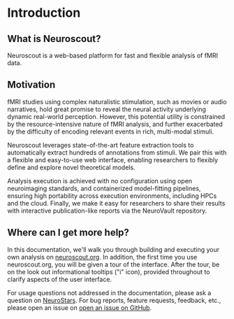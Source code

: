 # Introduction

## What is Neuroscout?

Neuroscout is a web-based platform for fast and flexible analysis of fMRI data.

## Motivation

fMRI studies using complex naturalistic stimulation, such as movies or audio narratives, hold great promise to reveal the neural activity underlying dynamic real-world perception. However, this potential utility is constrained by the resource-intensive nature of fMRI analysis, and further exacerbated by the difficulty of encoding relevant events in rich, multi-modal stimuli.

Neuroscout leverages state-of-the-art feature extraction tools to automatically extract hundreds of annotations from stimuli. We pair this with a flexible and easy-to-use web interface, enabling researchers to flexibly define and explore novel theoretical models.

Analysis execution is achieved with no configuration using open neuroimaging standards, and containerized model-fitting pipelines, ensuring high portability across execution environments, including HPCs and the cloud. Finally, we make it easy for researchers to share their results with interactive publication-like reports via the NeuroVault repository.

## Where can I get more help?

In this documentation, we'll walk you through building and executing your own analysis on [neuroscout.org](https://neuroscout.org).
In addition, the first time you use neuroscout.org, you will be given a tour of the interface. After the tour, be on the look out informational tooltips ("i" icon), provided throughout to clarify
 aspects of the user interface. 

For usage questions not addressed in the documentation, please ask a question on  [NeuroStars](https://neurostars.org). For bug reports, feature requests, feedback, etc.,
please open an issue on [open an issue on GitHub](https://github.com/neuroscout/neuroscout/issues).
